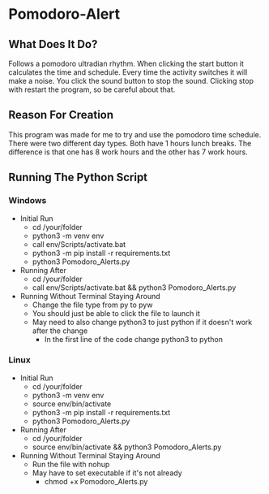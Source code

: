 # Pomodoro-Alert
## What Does It Do?
Follows a pomodoro ultradian rhythm. When clicking the start button it calculates the time and schedule. Every time the activity switches it will make a noise. You click the sound button to stop the sound. Clicking stop with restart the program, so be careful about that.

## Reason For Creation
This program was made for me to try and use the pomodoro time schedule.
There were two different day types. Both have 1 hours lunch breaks. The difference is that one has 8 work hours and the other has 7 work hours.
## Running The Python Script
### Windows
- Initial Run
    - cd /your/folder
    - python3 -m venv env
    - call env/Scripts/activate.bat
    - python3 -m pip install -r requirements.txt
    - python3 Pomodoro_Alerts.py
- Running After
    - cd /your/folder
    - call env/Scripts/activate.bat && python3 Pomodoro_Alerts.py
- Running Without Terminal Staying Around
    - Change the file type from py to pyw
    - You should just be able to click the file to launch it
    - May need to also change python3 to just python if it doesn't work after the change
        - In the first line of the code change python3 to python
### Linux
- Initial Run
    - cd /your/folder
    - python3 -m venv env
    - source env/bin/activate
    - python3 -m pip install -r requirements.txt
    - python3 Pomodoro_Alerts.py
- Running After
    - cd /your/folder
    - source env/bin/activate && python3 Pomodoro_Alerts.py
- Running Without Terminal Staying Around
    - Run the file with nohup
    - May have to set executable if it's not already
        - chmod +x Pomodoro_Alerts.py